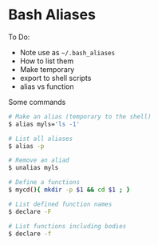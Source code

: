 # Bash Aliases

To Do:

* Note use as `~/.bash_aliases`
* How to list them
* Make temporary
* export to shell scripts
* alias vs function

Some commands

```sh
# Make an alias (temporary to the shell)
$ alias myls='ls -1'

# List all aliases
$ alias -p

# Remove an aliad
$ unalias myls

# Define a functions
$ mycd(){ mkdir -p $1 && cd $1 ; }

# List defined function names
$ declare -F

# List functions including bodies
$ declare -f
```

